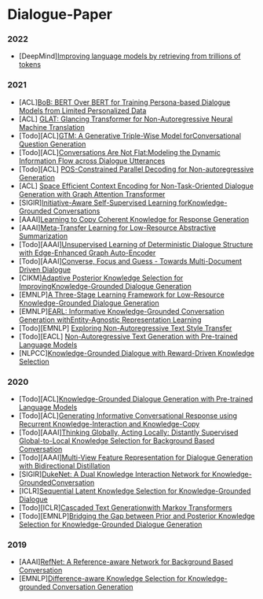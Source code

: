 Dialogue-Paper
======
### 2022
- [DeepMind][Improving language models by retrieving from trillions of tokens](https://arxiv.org/abs/2112.04426)
### 2021
- [ACL][BoB: BERT Over BERT for Training Persona-based Dialogue Models from Limited Personalized Data](https://arxiv.org/abs/2106.06169)
- [ACL] [GLAT: Glancing Transformer for Non-Autoregressive Neural Machine Translation](https://arxiv.org/pdf/2008.07905.pdf)
- [Todo][ACL][GTM: A Generative Triple-Wise Model forConversational Question Generation](https://arxiv.org/abs/2106.03635)
- [Todo][ACL][Conversations Are Not Flat:Modeling the Dynamic Information Flow across Dialogue Utterances](https://arxiv.org/abs/2106.02227)
- [Todo][ACL] [POS-Constrained Parallel Decoding for Non-autoregressive Generation](https://aclanthology.org/2021.acl-long.467.pdf) 
- [ACL] [Space Efficient Context Encoding for Non-Task-Oriented Dialogue Generation with Graph Attention Transformer](https://aclanthology.org/2021.acl-long.546/)
- [SIGIR][Initiative-Aware Self-Supervised Learning forKnowledge-Grounded Conversations](https://staff.fnwi.uva.nl/m.derijke/wp-content/papercite-data/pdf/meng-2021-initiative-aware.pdf)
- [AAAI][Learning to Copy Coherent Knowledge for Response Generation](https://aclanthology.org/2020.acl-main.6/)
- [AAAI][Meta-Transfer Learning for Low-Resource Abstractive Summarization](https://arxiv.org/abs/2102.09397)
- [Todo][AAAI][Unsupervised Learning of Deterministic Dialogue Structure with Edge-Enhanced Graph Auto-Encoder](https://ojs.aaai.org/index.php/AAAI/article/view/17634)
- [Todo][AAAI][Converse, Focus and Guess - Towards Multi-Document Driven Dialogue](https://arxiv.org/abs/2102.02435)
- [CIKM][Adaptive Posterior Knowledge Selection for ImprovingKnowledge-Grounded Dialogue Generation](https://dl.acm.org/doi/10.1145/3459637.3482314)
- [EMNLP][A Three-Stage Learning Framework for Low-Resource Knowledge-Grounded Dialogue Generation](https://arxiv.org/abs/2109.04096)
- [EMNLP][EARL: Informative Knowledge-Grounded Conversation Generation withEntity-Agnostic Representation Learning](https://aclanthology.org/2021.emnlp-main.184.pdf)
- [Todo][EMNLP] [Exploring Non-Autoregressive Text Style Transfer](https://aclanthology.org/2021.emnlp-main.730.pdf) 
- [Todo][EACL] [Non-Autoregressive Text Generation with Pre-trained Language Models](https://aclanthology.org/2021.eacl-main.18.pdf) 
- [NLPCC][Knowledge-Grounded Dialogue with Reward-Driven Knowledge Selection](https://arxiv.org/abs/2108.13686)
### 2020
- [Todo][ACL][Knowledge-Grounded Dialogue Generation with Pre-trained Language Models](https://arxiv.org/abs/2010.08824)
- [Todo][ACL][Generating Informative Conversational Response using Recurrent Knowledge-Interaction and Knowledge-Copy](https://aclanthology.org/2020.acl-main.6/)
- [Todo][AAAI][Thinking Globally, Acting Locally: Distantly Supervised Global-to-Local Knowledge Selection for Background Based Conversation](https://arxiv.org/abs/1908.09528)
- [Todo][AAAI][Multi-View Feature Representation for Dialogue Generation with Bidirectional Distillation](https://arxiv.org/abs/2102.10780)
- [SIGIR][DukeNet: A Dual Knowledge Interaction Network for Knowledge-GroundedConversation](https://pure.uva.nl/ws/files/53880109/meng_2020_dukenet.pdf)
- [ICLR][Sequential Latent Knowledge Selection for Knowledge-Grounded Dialogue](https://arxiv.org/abs/2002.07510)
- [Todo][ICLR][Cascaded Text Generationwith Markov Transformers](https://arxiv.org/abs/2006.01112)
- [Todo][EMNLP][Bridging the Gap between Prior and Posterior Knowledge Selection for Knowledge-Grounded Dialogue Generation](https://aclanthology.org/2020.emnlp-main.275/) 
### 2019
- [AAAI][RefNet: A Reference-aware Network for Background Based Conversation](http://arxiv.org/abs/1908.06449)
- [EMNLP][Difference-aware Knowledge Selection for Knowledge-grounded Conversation Generation](http://arxiv.org/abs/2009.09378)